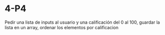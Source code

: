 # 4-P4
Pedir una lista de inputs al usuario y una calificación del 0 al 100, guardar la lista en un array, ordenar los elementos por calificacion

